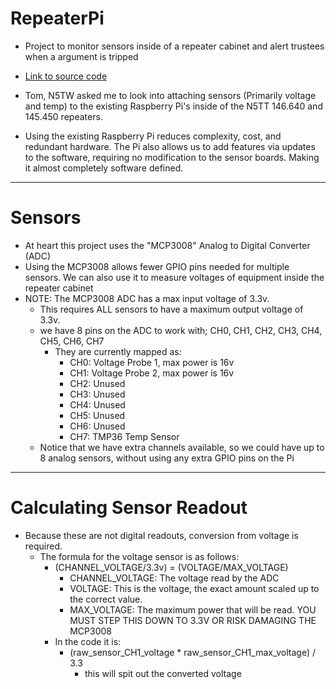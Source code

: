 # RepeaterPi
- Project to monitor sensors inside of a repeater cabinet and alert trustees when a argument is tripped

- [Link to source code](https://github.com/ellsworth/repeaterpi)

- Tom, N5TW asked me to look into attaching sensors (Primarily voltage and temp) to the existing Raspberry Pi's inside of the N5TT 146.640 and 145.450 repeaters.

- Using the existing Raspberry Pi reduces complexity, cost, and redundant hardware. The Pi also allows us to add features via updates to the software, requiring no modification to the sensor boards. Making it almost completely software defined.

----------


# Sensors 

 - At heart this project uses the "MCP3008" Analog to Digital Converter (ADC)
 - Using the MCP3008 allows fewer GPIO pins needed for multiple sensors. We can also use it to measure voltages of equipment inside the repeater cabinet
 - NOTE: The MCP3008 ADC has a max input voltage of 3.3v.
	 - This requires ALL sensors to have a maximum output voltage of 3.3v.
	 - we have 8 pins on the ADC to work with; CH0, CH1, CH2, CH3, CH4, CH5, CH6, CH7
		 - They are currently mapped as:
			 - CH0: Voltage Probe 1, max power is 16v
			 - CH1: Voltage Probe 2, max power is 16v
			 - CH2: Unused
			 - CH3: Unused
			 - CH4: Unused
			 - CH5: Unused
			 - CH6: Unused
			 - CH7: TMP36 Temp Sensor
	 - Notice that we have extra channels available, so we could have up to 8 analog sensors, without using any extra GPIO pins on the Pi


----------
# Calculating Sensor Readout
- Because these are not digital readouts, conversion from voltage is required.
	 - The formula for the voltage sensor is as follows:
		 - (CHANNEL_VOLTAGE/3.3v) = (VOLTAGE/MAX_VOLTAGE)
			 - CHANNEL_VOLTAGE: The voltage read by the ADC
			 - VOLTAGE: This is the voltage, the exact amount scaled up to the correct value.
			 - MAX_VOLTAGE: The maximum power that will be read. YOU MUST STEP THIS DOWN TO 3.3V OR RISK DAMAGING THE MCP3008
		 - In the code it is:
		    - (raw_sensor_CH1_voltage * raw_sensor_CH1_max_voltage) / 3.3
		        - this will spit out the converted voltage